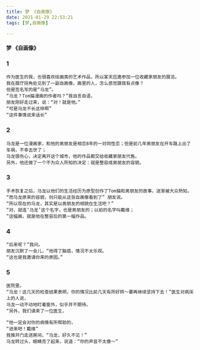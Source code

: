 ```yaml
---
title: 梦 《自画像》
date: 2021-01-29 22:53:21
tags: [梦,自画像]

---
```


#### 梦 《自画像》

### 1
    作为医生的我，也很喜欢绘画类的艺术作品，所以某天应邀参加一位收藏家朋友的展览。
    我在展厅拐角处见到了一副自画像，画里的人，怎么感觉跟我有点像？
    但是签名写的是“马龙”。
    “马龙？Tom猫漫画的作者吗？”我自言自语，
    朋友刚好走过来，说：“对！就是他。”
    “可是马龙不长这样啊”
    “这件事情说来话长”

### 2

    马龙是一位漫画家，和他的男朋友是相恋8年的一对同性恋；但是前几年男朋友在开车路上出了车祸，不幸去世了；
    马龙很伤心，决定离开这个城市，他的作品都交给收藏家朋友代售。
    另外，他还做了一个不为众人所知的决定：就是整容成男朋友的容貌。
    
### 3

    手术恢复之后，马龙以他们的生活经历为原型创作了Tom猫和男朋友的故事，逐渐被大众熟知。
    “而马龙原来的容貌，则只能从这张自画像看到了” 朋友说。
    “所以现在的马龙，其实是以男朋友的相貌在生活吧？”
    “对，就连‘马龙’这个名字，也是男朋友的；以前的名字叫戴维；
    ”这幅画，就是他在整容后的第一幅作品。
    
### 4

    “后来呢？”我问。
    朋友沉默了一会儿，“他得了脑癌，情况不太乐观。
    “这也是我邀请你来的原因。”
    
### 5

    医院里。
    “马龙！这几天的检查结果表明，你的情况比前几天有所好转～要再继续坚持下去！”医生对病床上的人说，
    马龙一动不动地盯着窗外，似乎并不期待。
    “另外，我们请来了一位医生，
    
    “他一定会对你的病情有所帮助的，
    “进来吧！戴维”
    我推开门走进房间，“马龙，好久不见！”
    马龙转过头，眼睛亮了起来，说道：“你的声音不太像～”